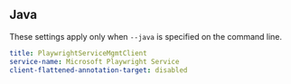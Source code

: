 ## Java

These settings apply only when `--java` is specified on the command line.

```yaml $(java)
title: PlaywrightServiceMgmtClient
service-name: Microsoft Playwright Service
client-flattened-annotation-target: disabled
```
